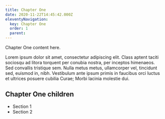 ```yaml
---
title: Chapter One
date: 2020-11-22T14:45:42.000Z
eleventyNavigation:
  key: Chapter One
  order: 1
  parent:
---
```


Chapter One content here.

Lorem ipsum dolor sit amet, consectetur adipiscing elit. Class aptent taciti sociosqu ad litora torquent per conubia nostra, per inceptos himenaeos. Sed convallis tristique sem. Nulla metus metus, ullamcorper vel, tincidunt sed, euismod in, nibh. Vestibulum ante ipsum primis in faucibus orci luctus et ultrices posuere cubilia Curae; Morbi lacinia molestie dui.

## Chapter One children

- Section 1
- Section 2
